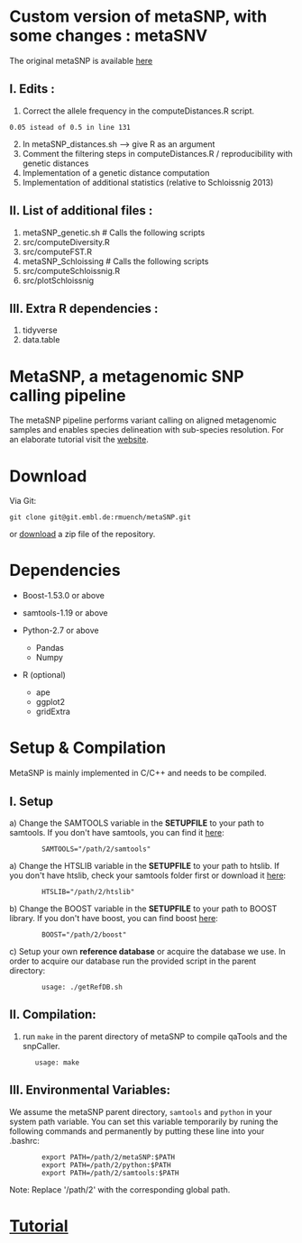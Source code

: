 Custom version of metaSNP, with some changes : metaSNV
============================================== 

The original metaSNP is available [here](http://metasnp.embl.de/index.html)

I. Edits :
----------

1. Correct the allele frequency in the computeDistances.R script. 
```
0.05 istead of 0.5 in line 131
```
2. In metaSNP_distances.sh --> give R as an argument
3. Comment the filtering steps in computeDistances.R / reproducibility with genetic distances
4. Implementation of a genetic distance computation
5. Implementation of additional statistics (relative to Schloissnig 2013)

II. List of additional files :
------------------------------

1. metaSNP_genetic.sh # Calls the following scripts
2. src/computeDiversity.R
3. src/computeFST.R
4. metaSNP_Schloissing # Calls the following scripts
5. src/computeSchloissnig.R
6. src/plotSchloissnig

III. Extra R dependencies :
---------------------------

1. tidyverse
2. data.table

MetaSNP, a metagenomic SNP calling pipeline
============================================== 


The metaSNP pipeline performs variant calling on aligned metagenomic samples and enables species delineation with sub-species resolution.
For an elaborate tutorial visit the [website](http://metasnp.embl.de/index.html).

Download
======== 

Via Git:

    git clone git@git.embl.de:rmuench/metaSNP.git
    
or [download](https://git.embl.de/rmuench/metaSNP/repository/archive.zip?ref=master) a zip file of the repository.


Dependencies
============

* Boost-1.53.0 or above

* samtools-1.19 or above
 
* Python-2.7 or above
    * Pandas
    * Numpy

* R (optional)
    * ape
    * ggplot2
    * gridExtra


Setup & Compilation
===================
MetaSNP is mainly implemented in C/C++ and needs to be compiled.

I. Setup
--------

a)  Change the SAMTOOLS variable in the **SETUPFILE** to your path to samtools.
    If you don't have samtools, you can find it [here](http://samtools.sourceforge.net/):
    
            SAMTOOLS="/path/2/samtools" 
            
a)  Change the HTSLIB variable in the **SETUPFILE** to your path to htslib.
    If you don't have htslib, check your samtools folder first or download it [here](http://www.htslib.org/):
    
            HTSLIB="/path/2/htslib" 

b)  Change the BOOST variable in the **SETUPFILE** to your path to BOOST library.
    If you don't have boost, you can find boost [here](http://www.boost.org/users/download/): 
        
            BOOST="/path/2/boost" 
            
c)  Setup your own **reference database** or acquire the database we use.
    In order to acquire our database run the provided script in the parent directory:
    
            usage: ./getRefDB.sh 


II. Compilation:
----------------

1)   run `make` in the parent directory of metaSNP to compile qaTools and the snpCaller.
        
            usage: make
            

III. Environmental Variables:
----------------
We assume the metaSNP parent directory, ``samtools`` and ``python`` in your system path variable. 
You can set this variable temporarily by runing the following commands and permanently by putting these line into your .bashrc: 
    
            export PATH=/path/2/metaSNP:$PATH
            export PATH=/path/2/python:$PATH
            export PATH=/path/2/samtools:$PATH

Note: Replace '/path/2' with the corresponding global path.

[Tutorial](http://metasnp.embl.de/tutorial.html)
================================================
